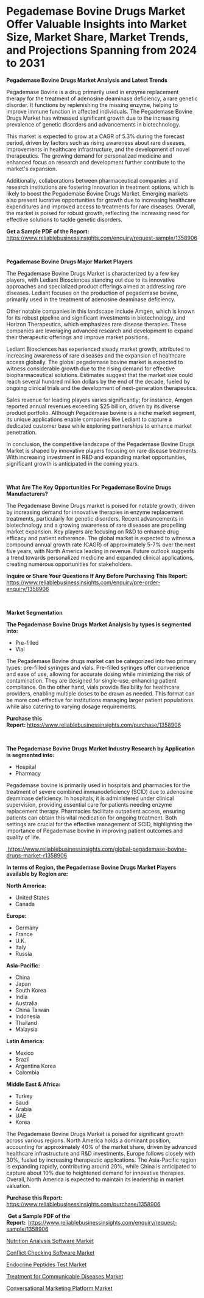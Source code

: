 <p><h1>Pegademase Bovine Drugs Market Offer Valuable Insights into Market Size, Market Share, Market Trends, and Projections Spanning from 2024 to 2031</h1></p><p><strong>Pegademase Bovine Drugs Market Analysis and Latest Trends</strong></p>
<p><p>Pegademase Bovine is a drug primarily used in enzyme replacement therapy for the treatment of adenosine deaminase deficiency, a rare genetic disorder. It functions by replenishing the missing enzyme, helping to improve immune function in affected individuals. The Pegademase Bovine Drugs Market has witnessed significant growth due to the increasing prevalence of genetic disorders and advancements in biotechnology.</p><p>This market is expected to grow at a CAGR of 5.3% during the forecast period, driven by factors such as rising awareness about rare diseases, improvements in healthcare infrastructure, and the development of novel therapeutics. The growing demand for personalized medicine and enhanced focus on research and development further contribute to the market's expansion. </p><p>Additionally, collaborations between pharmaceutical companies and research institutions are fostering innovation in treatment options, which is likely to boost the Pegademase Bovine Drugs Market. Emerging markets also present lucrative opportunities for growth due to increasing healthcare expenditures and improved access to treatments for rare diseases. Overall, the market is poised for robust growth, reflecting the increasing need for effective solutions to tackle genetic disorders.</p></p>
<p><strong>Get a Sample PDF of the Report:&nbsp;</strong> <a href="https://www.reliablebusinessinsights.com/enquiry/request-sample/1358906?utm_campaign=101&utm_medium=2&utm_source=Github&utm_content=ia&utm_term=26122024&utm_id=pegademase-bovine-drugs">https://www.reliablebusinessinsights.com/enquiry/request-sample/1358906</a></p>
<p>&nbsp;</p>
<p><strong>Pegademase Bovine Drugs Major Market Players</strong></p>
<p><p>The Pegademase Bovine Drugs Market is characterized by a few key players, with Lediant Biosciences standing out due to its innovative approaches and specialized product offerings aimed at addressing rare diseases. Lediant focuses on the production of pegademase bovine, primarily used in the treatment of adenosine deaminase deficiency. </p><p>Other notable companies in this landscape include Amgen, which is known for its robust pipeline and significant investments in biotechnology, and Horizon Therapeutics, which emphasizes rare disease therapies. These companies are leveraging advanced research and development to expand their therapeutic offerings and improve market positions. </p><p>Lediant Biosciences has experienced steady market growth, attributed to increasing awareness of rare diseases and the expansion of healthcare access globally. The global pegademase bovine market is expected to witness considerable growth due to the rising demand for effective biopharmaceutical solutions. Estimates suggest that the market size could reach several hundred million dollars by the end of the decade, fueled by ongoing clinical trials and the development of next-generation therapeutics. </p><p>Sales revenue for leading players varies significantly; for instance, Amgen reported annual revenues exceeding $25 billion, driven by its diverse product portfolio. Although Pegademase bovine is a niche market segment, its unique applications enable companies like Lediant to capture a dedicated customer base while exploring partnerships to enhance market penetration. </p><p>In conclusion, the competitive landscape of the Pegademase Bovine Drugs Market is shaped by innovative players focusing on rare disease treatments. With increasing investment in R&D and expanding market opportunities, significant growth is anticipated in the coming years.</p></p>
<p>&nbsp;</p>
<p><strong>What Are The Key Opportunities For Pegademase Bovine Drugs Manufacturers?</strong></p>
<p><p>The Pegademase Bovine Drugs market is poised for notable growth, driven by increasing demand for innovative therapies in enzyme replacement treatments, particularly for genetic disorders. Recent advancements in biotechnology and a growing awareness of rare diseases are propelling market expansion. Key players are focusing on R&D to enhance drug efficacy and patient adherence. The global market is expected to witness a compound annual growth rate (CAGR) of approximately 5-7% over the next five years, with North America leading in revenue. Future outlook suggests a trend towards personalized medicine and expanded clinical applications, creating numerous opportunities for stakeholders.</p></p>
<p><strong>Inquire or Share Your Questions If Any Before Purchasing This Report:</strong> <a href="https://www.reliablebusinessinsights.com/enquiry/pre-order-enquiry/1358906?utm_campaign=101&utm_medium=2&utm_source=Github&utm_content=ia&utm_term=26122024&utm_id=pegademase-bovine-drugs">https://www.reliablebusinessinsights.com/enquiry/pre-order-enquiry/1358906</a></p>
<p>&nbsp;</p>
<p><strong>Market Segmentation</strong></p>
<p><strong>The Pegademase Bovine Drugs Market Analysis by types is segmented into:</strong></p>
<p><ul><li>Pre-filled</li><li>Vial</li></ul></p>
<p><p>The Pegademase Bovine drugs market can be categorized into two primary types: pre-filled syringes and vials. Pre-filled syringes offer convenience and ease of use, allowing for accurate dosing while minimizing the risk of contamination. They are designed for single-use, enhancing patient compliance. On the other hand, vials provide flexibility for healthcare providers, enabling multiple doses to be drawn as needed. This format can be more cost-effective for institutions managing larger patient populations while also catering to varying dosage requirements.</p></p>
<p><strong>Purchase this Report:&nbsp;</strong><a href="https://www.reliablebusinessinsights.com/purchase/1358906?utm_campaign=101&utm_medium=2&utm_source=Github&utm_content=ia&utm_term=26122024&utm_id=pegademase-bovine-drugs">https://www.reliablebusinessinsights.com/purchase/1358906</a></p>
<p>&nbsp;</p>
<p><strong>The Pegademase Bovine Drugs Market Industry Research by Application is segmented into:</strong></p>
<p><ul><li>Hospital</li><li>Pharmacy</li></ul></p>
<p><p>Pegademase bovine is primarily used in hospitals and pharmacies for the treatment of severe combined immunodeficiency (SCID) due to adenosine deaminase deficiency. In hospitals, it is administered under clinical supervision, providing essential care for patients needing enzyme replacement therapy. Pharmacies facilitate outpatient access, ensuring patients can obtain this vital medication for ongoing treatment. Both settings are crucial for the effective management of SCID, highlighting the importance of Pegademase bovine in improving patient outcomes and quality of life.</p></p>
<p><a href="https://www.reliablebusinessinsights.com/global-pegademase-bovine-drugs-market-r1358906?utm_campaign=101&utm_medium=2&utm_source=Github&utm_content=ia&utm_term=26122024&utm_id=pegademase-bovine-drugs">&nbsp;https://www.reliablebusinessinsights.com/global-pegademase-bovine-drugs-market-r1358906</a></p>
<p><strong>In terms of Region, the Pegademase Bovine Drugs Market Players available by Region are:</strong></p>
<p>
    <p> <strong> North America: </strong>
        <ul>
            <li>United States</li>
            <li>Canada</li>
        </ul>
        </p> 
    <p> <strong> Europe: </strong>
        <ul>
            <li>Germany</li>
            <li>France</li>
            <li>U.K.</li>
            <li>Italy</li>
            <li>Russia</li>
        </ul>
        </p> 
    <p> <strong> Asia-Pacific: </strong>
        <ul>
            <li>China</li>
            <li>Japan</li>
            <li>South Korea</li>
            <li>India</li>
            <li>Australia</li>
            <li>China Taiwan</li>
            <li>Indonesia</li>
            <li>Thailand</li>
            <li>Malaysia</li>
        </ul>
        </p> 
    <p> <strong> Latin America: </strong>
        <ul>
            <li>Mexico</li>
            <li>Brazil</li>
            <li>Argentina Korea</li>
            <li>Colombia</li>
        </ul>
        </p> 
    <p> <strong> Middle East & Africa: </strong>
        <ul>
            <li>Turkey</li>
            <li>Saudi</li>
            <li>Arabia</li>
            <li>UAE</li>
            <li>Korea</li>
        </ul>
    </p>
    </p>
<p><p>The Pegademase Bovine Drugs Market is poised for significant growth across various regions. North America holds a dominant position, accounting for approximately 40% of the market share, driven by advanced healthcare infrastructure and R&D investments. Europe follows closely with 30%, fueled by increasing therapeutic applications. The Asia-Pacific region is expanding rapidly, contributing around 20%, while China is anticipated to capture about 10% due to heightened demand for innovative therapies. Overall, North America is expected to maintain its leadership in market valuation.</p></p>
<p><strong>Purchase this Report: </strong><a href="https://www.reliablebusinessinsights.com/purchase/1358906?utm_campaign=101&utm_medium=2&utm_source=Github&utm_content=ia&utm_term=26122024&utm_id=pegademase-bovine-drugs">https://www.reliablebusinessinsights.com/purchase/1358906</a></p>
<p>&nbsp;<strong>Get a Sample PDF of the Report:&nbsp;&nbsp;</strong><a href="https://www.reliablebusinessinsights.com/enquiry/request-sample/1358906?utm_campaign=101&utm_medium=2&utm_source=Github&utm_content=ia&utm_term=26122024&utm_id=pegademase-bovine-drugs">https://www.reliablebusinessinsights.com/enquiry/request-sample/1358906</a></p>
<p><strong></strong></p>
<p><p><a href="https://www.linkedin.com/pulse/accelerated-growth-nutrition-analysis-software-market-2024-2031-8izif?utm_campaign=101&utm_medium=2&utm_source=Github&utm_content=ia&utm_term=26122024&utm_id=pegademase-bovine-drugs">Nutrition Analysis Software Market</a></p><p><a href="https://www.linkedin.com/pulse/insightful-conflict-checking-software-market-report-swot-analysis-qv6if?utm_campaign=101&utm_medium=2&utm_source=Github&utm_content=ia&utm_term=26122024&utm_id=pegademase-bovine-drugs">Conflict Checking Software Market</a></p><p><a href="https://github.com/mathastilley812967/Market-Research-Report-List-1/blob/main/endocrine-peptides-test-market.md?utm_campaign=101&utm_medium=2&utm_source=Github&utm_content=ia&utm_term=26122024&utm_id=pegademase-bovine-drugs">Endocrine Peptides Test Market</a></p><p><a href="https://github.com/tamiaknaub6/Market-Research-Report-List-1/blob/main/treatment-for-communicable-diseases-market.md?utm_campaign=101&utm_medium=2&utm_source=Github&utm_content=ia&utm_term=26122024&utm_id=pegademase-bovine-drugs">Treatment for Communicable Diseases Market</a></p><p><a href="https://www.linkedin.com/pulse/size-conversational-marketing-platform-marketindustry-trends-pr0ff?utm_campaign=101&utm_medium=2&utm_source=Github&utm_content=ia&utm_term=26122024&utm_id=pegademase-bovine-drugs">Conversational Marketing Platform Market</a></p></p>